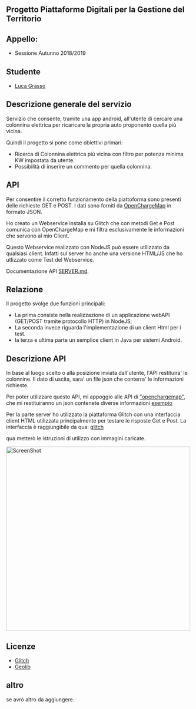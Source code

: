 ## Progetto Piattaforme Digitali per la Gestione del Territorio ##

## Appello: ##
* Sessione Autunno 2018/2019 

## Studente ##
* [Luca Grasso](https://github.com/LucaGrasso)

## Descrizione generale del servizio ##

Servizio che consente, tramite una app android, all'utente di cercare una colonnina elettrica per ricaricare
la propria auto proponento quella più vicina.

Quindi il progetto si pone come obiettivi primari:
* Ricerca di Colonnina elettrica più vicina con filtro per potenza minima KW impostata da utente.
* Possibilità di inserire un commento per quella colonnina.

## API ##

Per consentire il corretto funzionamento della piattoforma sono presenti delle richieste GET e POST.
I dati sono forniti da [OpenChargeMap](https://openchargemap.org/site) in formato JSON.

Ho creato un Webservice installa su Glitch che con metodi Get e Post comunica con OpenChargeMap e mi filtra
esclusivamente le informazioni che servono al mio Client.

Questo Webservice realizzato con NodeJS può essere utilizzato da qualsiasi client. Infatti sul server ho anche una
versione HTML/JS che ho utlizzato come Test del Webservice.

Documentazione API [SERVER.md](https://github.com/LucaGrasso/Find-EV-charging-stations/blob/master/SERVER.md).

## Relazione ##

Il progetto svolge due funzioni principali:
* La prima consiste nella realizzazione di un applicazione webAPI (GET/POST tramite protocollo HTTP) in NodeJS;
* La seconda invece riguarda l'implementazione di un client Html per i test.
* la terza e ultima parte un semplice client in Java per sistemi Android.

## Descrizione API ##
In base al luogo scelto o alla posizione inviata dall'utente, l'API restituira' le colonnine.
Il dato di uscita, sara' un file json che conterra' le informazioni richieste.

Per poter utilizzare questo API, mi appoggio alle API di ["openchargemap"](https://openchargemap.org/site), che mi
restituiranno un json contenete diverse informazioni [esempio](https://api.openchargemap.io/v3/poi/?latidune=45&longitude=8&maxresults=1)


Per la parte server ho utilizzato la piattaforma Glitch con una interfaccia client HTML utilizzata principalmente
per testare le risposte Get e Post.
La interfaccia è raggiungibile da qua:
[glitch](http://find-ev-charging-stations.glitch.me/)

qua metterò le istruzioni di utilizzo con immagini caricate.

<a><img src='Immagini/cerca.png' height='500' alt='ScreenShot'/></a>


## Licenze ##

- [Glitch](https://glitch.com/legal/)
- [Geolib](https://github.com/manuelbieh/geolib/blob/master/LICENSE)

## altro ##

se avrò altro da aggiungere.
